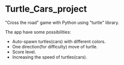 # Turtle_Cars_project

"Cross the road" game with Python using "turtle" library.

The app have some possibilities:
  - Auto-spawn turtles(cars) with different colors.
  - One direction(for difficulty) move of turtle.
  - Score level.
  - Increasing the speed of turtles(cars).

